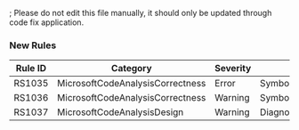 ; Please do not edit this file manually, it should only be updated through code fix application.

### New Rules

Rule ID | Category | Severity | Notes
--------|----------|----------|-------
RS1035 | MicrosoftCodeAnalysisCorrectness | Error | SymbolIsBannedInAnalyzersAnalyzer
RS1036 | MicrosoftCodeAnalysisCorrectness | Warning | SymbolIsBannedInAnalyzersAnalyzer
RS1037 | MicrosoftCodeAnalysisDesign | Warning | DiagnosticDescriptorCreationAnalyzer
